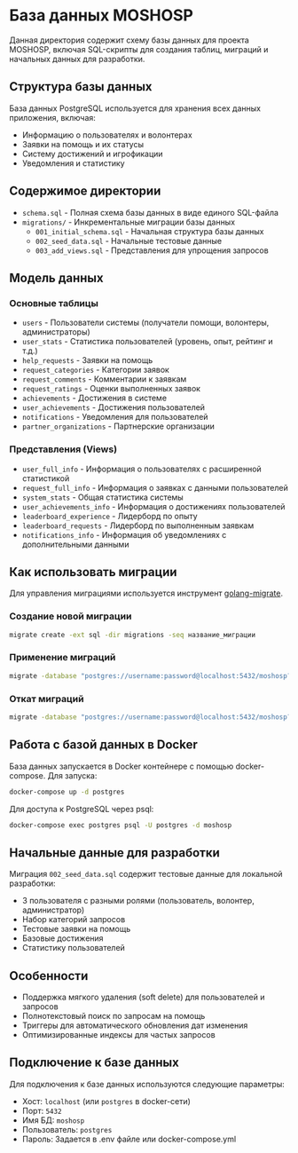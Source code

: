 # База данных MOSHOSP

Данная директория содержит схему базы данных для проекта MOSHOSP, включая SQL-скрипты для создания таблиц, миграций и начальных данных для разработки.

## Структура базы данных

База данных PostgreSQL используется для хранения всех данных приложения, включая:

- Информацию о пользователях и волонтерах
- Заявки на помощь и их статусы
- Систему достижений и игрофикации
- Уведомления и статистику

## Содержимое директории

- `schema.sql` - Полная схема базы данных в виде единого SQL-файла
- `migrations/` - Инкрементальные миграции базы данных
  - `001_initial_schema.sql` - Начальная структура базы данных
  - `002_seed_data.sql` - Начальные тестовые данные
  - `003_add_views.sql` - Представления для упрощения запросов

## Модель данных

### Основные таблицы

- `users` - Пользователи системы (получатели помощи, волонтеры, администраторы)
- `user_stats` - Статистика пользователей (уровень, опыт, рейтинг и т.д.)
- `help_requests` - Заявки на помощь
- `request_categories` - Категории заявок
- `request_comments` - Комментарии к заявкам
- `request_ratings` - Оценки выполненных заявок
- `achievements` - Достижения в системе
- `user_achievements` - Достижения пользователей
- `notifications` - Уведомления для пользователей
- `partner_organizations` - Партнерские организации

### Представления (Views)

- `user_full_info` - Информация о пользователях с расширенной статистикой
- `request_full_info` - Информация о заявках с данными пользователей
- `system_stats` - Общая статистика системы
- `user_achievements_info` - Информация о достижениях пользователей
- `leaderboard_experience` - Лидерборд по опыту
- `leaderboard_requests` - Лидерборд по выполненным заявкам
- `notifications_info` - Информация об уведомлениях с дополнительными данными

## Как использовать миграции

Для управления миграциями используется инструмент [golang-migrate](https://github.com/golang-migrate/migrate).

### Создание новой миграции

```bash
migrate create -ext sql -dir migrations -seq название_миграции
```

### Применение миграций

```bash
migrate -database "postgres://username:password@localhost:5432/moshosp?sslmode=disable" -path migrations up
```

### Откат миграций

```bash
migrate -database "postgres://username:password@localhost:5432/moshosp?sslmode=disable" -path migrations down
```

## Работа с базой данных в Docker

База данных запускается в Docker контейнере с помощью docker-compose. Для запуска:

```bash
docker-compose up -d postgres
```

Для доступа к PostgreSQL через psql:

```bash
docker-compose exec postgres psql -U postgres -d moshosp
```

## Начальные данные для разработки

Миграция `002_seed_data.sql` содержит тестовые данные для локальной разработки:

- 3 пользователя с разными ролями (пользователь, волонтер, администратор)
- Набор категорий запросов
- Тестовые заявки на помощь
- Базовые достижения
- Статистику пользователей

## Особенности

- Поддержка мягкого удаления (soft delete) для пользователей и запросов
- Полнотекстовый поиск по запросам на помощь
- Триггеры для автоматического обновления дат изменения
- Оптимизированные индексы для частых запросов

## Подключение к базе данных

Для подключения к базе данных используются следующие параметры:

- Хост: `localhost` (или `postgres` в docker-сети)
- Порт: `5432`
- Имя БД: `moshosp`
- Пользователь: `postgres`
- Пароль: Задается в .env файле или docker-compose.yml 
